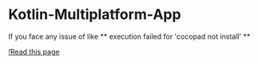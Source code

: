 # Kotlin-Multiplatform-App

If you face any issue of like ** execution failed for 'cocopad not install' **

[!Read this page](https://stackoverflow.com/questions/59405671/ios-cocoapods-requires-your-terminal-to-be-using-utf-8-encoding-after-latest)

